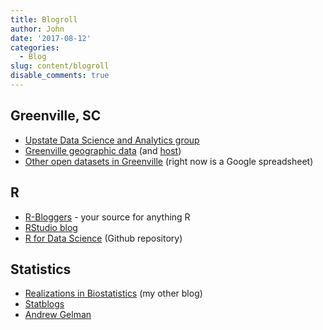 ```yaml
---
title: Blogroll
author: John
date: '2017-08-12'
categories:
  - Blog
slug: content/blogroll
disable_comments: true
---
```


## Greenville, SC

* [Upstate Data Science and Analytics group](https://www.meetup.com/Greenville-Data-Science-Analytics-Meetup/)
* [Greenville geographic data](https://data.openupstate.org/maps/) (and [host](https://data.openupstate.org/))
* [Other open datasets in Greenville](https://docs.google.com/spreadsheets/d/1IWsFT1p0ZY-DInfMOFq_gmqpGuKyl5wyBb9VoyoEjRs/edit#gid=0) (right now is a Google spreadsheet)

## R

* [R-Bloggers](http://www.r-bloggers.com) - your source for anything R
* [RStudio blog](https://blog.rstudio.org/)
* [R for Data Science](https://github.com/hadley/r4ds) (Github repository)

## Statistics

* [Realizations in Biostatistics](http://realizationsinbiostatistics.blogspot.com) (my other blog)
* [Statblogs](http://www.statblogs.com)
* [Andrew Gelman](http://andrewgelman.com/)
